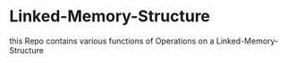 # Linked-Memory-Structure

this Repo contains various functions of Operations on a Linked-Memory-Structure
